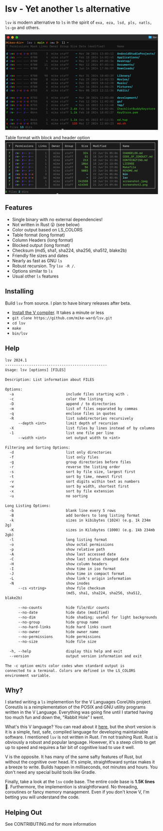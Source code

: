# lsv - Yet another `ls` alternative

`lsv` is modern alternative to `ls` in the spirit of `exa, eza, lsd, pls, natls, ls-go` and others.

![Screenshot](screenshot.jpeg)

Table format with block and header option
![Screenshot](screenshot2.png)

## Features

- Single binary with no external dependencies!
- Not written in Rust 😮 (see below)
- Color output based on LS_COLORS
- Table format (long format)
- Column Headers (long format)
- Blocked output (long format)
- Checksum (md5, sha1, sha224, sha256, sha512, blake2b)
- Friendly file sizes and dates
- Nearly as fast as GNU `ls`
- Robust recursion. Try `lsv -R /`.
- Options similar to `ls`
- Usual other `ls` features

## Installing

Build `lsv` from source. I plan to have binary releases after beta.

- [Install the V compiler](https://docs.vlang.io/installing-v-from-source.html). It takes a minute or less
- `git clone https://github.com/mike-ward/lsv.git`
- `cd lsv`
- `make`
- `bin/lsv`

## Help
```
lsv 2024.1
-----------------------------------------------
Usage: lsv [options] [FILES]

Description: List information about FILES

Options:
  -a                        include files starting with .
  -c                        color the listing
  -D                        append / to directories
  -m                        list of files separated by commas
  -q                        enclose files in quotes
  -R                        list subdirectories recursively
      --depth <int>         limit depth of recursion
  -X                        list files by lines instead of by columns
  -1                        list one file per line
      --width <int>         set output width to <int>

Filtering and Sorting Options:
  -d                        list only directories
  -f                        list only files
  -g                        group directories before files
  -r                        reverse the listing order
  -s                        sort by file size, largest first
  -t                        sort by time, newest first
  -v                        sort digits within text as numbers
  -w                        sort by width, shortest first
  -x                        sort by file extension
  -u                        no sorting

Long Listing Options:
  -b                        blank line every 5 rows
  -B                        add borders to long listing format
  -k                        sizes in kibibytes (1024) (e.g. 1k 234m 2g)
  -K                        sizes in Kilobytes (1000) (e.g. 1kb 234mb 2gb)
  -l                        long listing format
  -o                        show octal permissions
  -p                        show relative path
  -A                        show last accessed date
  -C                        show last status changed date
  -H                        show column headers
  -I                        show time in iso format
  -J                        show time in compact format
  -L                        show link's origin information
  -N                        show inodes
      --cs <string>         show file checksum
                            (md5, sha1, sha224, sha256, sha512, blake2b)

      --no-counts           hide file/dir counts
      --no-date             hide date (modified)
      --no-dim              hide shading; useful for light backgrounds
      --no-group            hide group name
      --no-hard-links       hide hard links count
      --no-owner            hide owner name
      --no-permissions      hide permissions
      --no-size             hide file size

  -h, --help                display this help and exit
  --version                 output version information and exit

The -c option emits color codes when standard output is
connected to a terminal. Colors are defined in the LS_COLORS
environment variable.
```

## Why?

I started writing a `ls` implemention for the V Languages CoreUtils project.
Coreutils is a reimplementation of the POSIX and GNU utility programs written in the V Language. Everything was going fine until I started having too much fun and down the, "Rabbit Hole" I went.

What's this V language? You can read about it [here](https://vlang.io/), but the short version is it is a simple, fast, safe, compiled language for developing maintainable software. I mentioned `lsv` is not written in Rust. I'm not trashing Rust. Rust is obviously a robust and popular language. However, it's a steep climb to get up to speed and requires a fair bit of cognitive load to use it well.

V is the opposite. It has many of the same safty features of Rust, but without the cognitive over head. It's simple, straightfoward syntax makes it a breeze to write. Builds happen in milliseconds, not minutes and hours. You don't need any special build tools like Gradle.

Finally, take a look at the `lsv` code base. The entire code base is **1.5K lines** 🧐. Furthermore, the implemention is straightforward. No threading, coroutines or fancy memory management. Even if you don't know V, I'm betting you will understand the code.

## Helping Out

See CONTRIBUTING.md for more information
